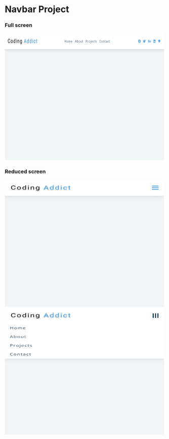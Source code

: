 # Navbar Project

### Full screen
<img src="./images/navbar_screenshot.png" height=400px; width=700px; align-items=center; alt="">

### Reduced screen
<img src="./images/navbar_two_screenshot.png" height=400px; width=700px; align-items=center; alt="">
<img src="./images/navbar_toggle.png" height=400px; width=700px; align-items=center; alt="">